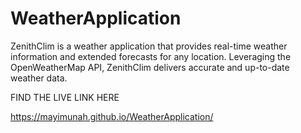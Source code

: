 # WeatherApplication
ZenithClim is a weather application that provides real-time weather information and extended forecasts for any location. Leveraging the OpenWeatherMap API, ZenithClim delivers accurate and up-to-date weather data.

FIND THE LIVE LINK HERE

https://mayimunah.github.io/WeatherApplication/
